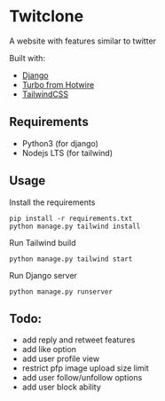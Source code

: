 # Twitclone

A website with features similar to twitter

Built with:
 - [Django](https://www.djangoproject.com/)
 - [Turbo from Hotwire](https://turbo.hotwired.dev/)
 - [TailwindCSS](https://tailwindcss.com/)


## Requirements
 - Python3 (for django)
 - Nodejs LTS (for tailwind)


## Usage

Install the requirements

```
pip install -r requirements.txt
python manage.py tailwind install
```


Run Tailwind build
```
python manage.py tailwind start
```


Run Django server
```
python manage.py runserver
```

## Todo:
 - add reply and retweet features
 - add like option
 - add user profile view
 - restrict pfp image upload size limit
 - add user follow/unfollow options
 - add user block ability

